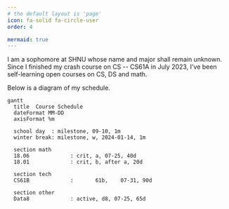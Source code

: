 ```yaml
---
# the default layout is 'page'
icon: fa-solid fa-circle-user
order: 4

mermaid: true
---
```

I am a sophomore at SHNU whose name and major shall remain unknown. Since I finished my crash course on CS -- CS61A in July 2023, I've been self-learning open courses on CS, DS and math.

Below is a diagram of my schedule.

```mermaid
gantt
  title  Course Schedule
  dateFormat MM-DD
  axisFormat %m

  school day  :	milestone, 09-10, 1m
  winter break: milestone, w, 2024-01-14, 1m

  section math
  18.06 			: crit, a, 07-25, 40d
  18.01 			: crit, b, after a, 20d

  section tech
  CS61B 			:		61b,	07-31, 90d

  section other
  Data8 			: active, d8, 07-25, 65d
```